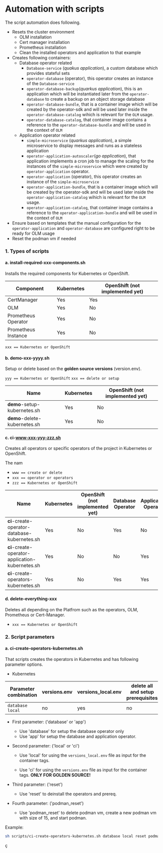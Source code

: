 # Automation with scripts

The script automation does following.

* Resets the cluster environment
    * OLM installation
    * Cert manager installation
    * Prometheus installation
    * Clean the installed operators and application to that example
* Creates following containers:
    * Database operator related
        * `Database-service` (_quakus application_), a custom database which provides stateful sets
        * `operator-database` (operator), this operator creates an instance of the `Database-service`
        * `operator-database-backup`(_quarkus application_), this is an application which will be instantiated later from the  `operator-database` to create a backup on an object storage database
        * `operator-database-bundle`, that is a container image which will be created by the operator-sdk and will be used later inside the `operator-database-catalog` wihich is relevant for the `OLM` usage.
        * `operator-database-catalog`, that container image contains a reference to the `operator-database-bundle` and will be used in the context of `OLM`
    * Application operator related
        * `simple-microservice` (_quarkus application_), a simple microservice to display messages and runs as a stateless application
        * `operator-application-autoscaler`(_go application_), that application implements a cron job to manage the scaling for the instances of the `simple-microservice` which were created by `operator-application` operator.
        * `operator-application` (operator), this operator creates an instance of the `simple-microservice`
        * `operator-application-bundle`, that is a container image which will be created by the operator-sdk and will be used later inside the `operator-application-catalog` wihich is relevant for the `OLM` usage.
        * `operator-application-catalog`, that container image contains a reference to the `operator-application-bundle` and will be used in the context of `OLM`
* Ensure based on templates that the manual configuration for the `operator-application` and `operator-database` are configured right to be ready for OLM usage
* Reset the podman vm if needed 

### 1. Types of scripts

#### a.  **install-required**-xxx-components.sh

Installs the required components for Kubernetes or OpenShift.

| Component | Kubernetes | OpenShift **(not implemented yet)** |
| --- |  --- |  --- |
| CertManager | Yes |  Yes |
| OLM | Yes |  No |
| Prometheus Operator | Yes |  No |
| Prometheus Instance | Yes |  No |

`xxx == Kubernetes or OpenShift`

#### b. **demo**-xxx-yyyy.sh

Setup or delete based on the **golden source versions** (version.env).

`yyy == Kubernetes or OpenShift`
`xxx == delete or setup`

| Name | Kubernetes | OpenShift **(not implemented yet)** |
| --- |  --- |  --- |
| **demo**-setup-kubernetes.sh | Yes | No  |
| **demo**-delete-kubernetes.sh | Yes |  No |

#### c.  **ci**-www-xxx-yyy-zzz.sh

Creates all operators or specific operators of the project in Kubernetes or OpenShift.

The nam

* `www == create or delete`
* `xxx == operator or operators`
* `zzz == Kubernetes or OpenShift`

| Name | Kubernetes | OpenShift **(not implemented yet)** | Database Operator | Application Operator|
| --- |  --- |  --- |  --- |  --- |
| **ci**-create-operator-database-kubernetes.sh | Yes | No  | Yes  | No  |
| **ci**-create-operator-application-kubernetes.sh | Yes |  No | No  | Yes  |
| **ci**-create-operators-kubernetes.sh | Yes |  No | Yes  | Yes  |

#### d.   **delete-everything**-xxx

Deletes all depending on the Platfrom such as the operators, OLM, Prometheus or Cert-Manager.

* `xxx == Kubernetes or OpenShift`

### 2. Script parameters

#### a. ci-create-operators-kubernetes.sh

That scripts creates the operators in Kubernetes and has following parameter options.

* Kubernetes

| Parameter combination | versions.env  |  versions_local.env | delete all and setup prerequisites | `operator database` | `operator database` |
| --- |  --- | --- | --- |  --- | --- |
| `database` `local` |  no | yes | no | yes | no |


* First parameter: ('database' or 'app')

    * Use 'database' for setup the database operator only
    * Use 'app' for setup the database and application operator.

* Second parameter: ('local' or 'ci')

    * Use 'local' for using the `versions_local.env` file as input for the container tags.

    * Use 'ci' for using the `versions.env` file as input for the container tags. **ONLY FOR GOLDEN SOURCE!**

* Third parameter: ('reset')

    * Use 'reset' to deinstall the operators and prereq.

* Fourth parameter: ('podman_reset')

    * Use 'podman_reset' to delete podman vm, create a new podman vm with size of 15, and start podman.


Example:

```sh
sh scripts/ci-create-operators-kubernetes.sh database local reset podman_reset
```


ç
